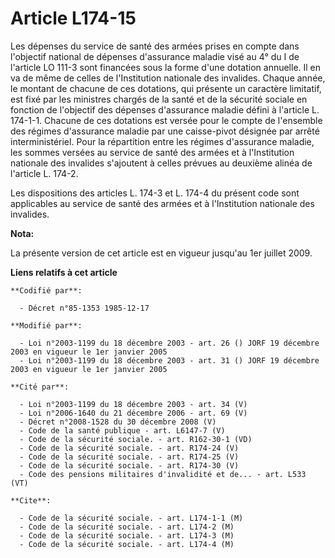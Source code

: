 # Article L174-15

Les dépenses du service de santé des armées prises en compte dans l'objectif national de dépenses d'assurance maladie visé au
4° du I de l'article LO 111-3 sont financées sous la forme d'une dotation annuelle. Il en va de même de celles de
l'Institution nationale des invalides. Chaque année, le montant de chacune de ces dotations, qui présente un caractère
limitatif, est fixé par les ministres chargés de la santé et de la sécurité sociale en fonction de l'objectif des dépenses
d'assurance maladie défini à l'article L. 174-1-1. Chacune de ces dotations est versée pour le compte de l'ensemble des
régimes d'assurance maladie par une caisse-pivot désignée par arrêté interministériel. Pour la répartition entre les régimes
d'assurance maladie, les sommes versées au service de santé des armées et à l'Institution nationale des invalides s'ajoutent
à celles prévues au deuxième alinéa de l'article L. 174-2.

Les dispositions des articles L. 174-3 et L. 174-4 du présent code sont applicables au service de santé des armées et à
l'Institution nationale des invalides.

**Nota:**

La présente version de cet article est en vigueur jusqu'au 1er juillet 2009.

**Liens relatifs à cet article**

	**Codifié par**:

	  - Décret n°85-1353 1985-12-17

	**Modifié par**:

	  - Loi n°2003-1199 du 18 décembre 2003 - art. 26 () JORF 19 décembre 2003 en vigueur le 1er janvier 2005
	  - Loi n°2003-1199 du 18 décembre 2003 - art. 31 () JORF 19 décembre 2003 en vigueur le 1er janvier 2005

	**Cité par**:

	  - Loi n°2003-1199 du 18 décembre 2003 - art. 34 (V)
	  - Loi n°2006-1640 du 21 décembre 2006 - art. 69 (V)
	  - Décret n°2008-1528 du 30 décembre 2008 (V)
	  - Code de la santé publique - art. L6147-7 (V)
	  - Code de la sécurité sociale. - art. R162-30-1 (VD)
	  - Code de la sécurité sociale. - art. R174-24 (V)
	  - Code de la sécurité sociale. - art. R174-25 (V)
	  - Code de la sécurité sociale. - art. R174-30 (V)
	  - Code des pensions militaires d'invalidité et de... - art. L533 (VT)

	**Cite**:

	  - Code de la sécurité sociale. - art. L174-1-1 (M)
	  - Code de la sécurité sociale. - art. L174-2 (M)
	  - Code de la sécurité sociale. - art. L174-3 (M)
	  - Code de la sécurité sociale. - art. L174-4 (M)
